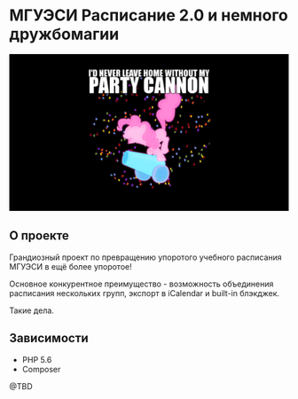 # МГУЭСИ Расписание 2.0 и немного дружбомагии

![party canon!](docs/img/party-canon.png)

## О проекте
Грандиозный проект по превращению упоротого учебного расписания МГУЭСИ в ещё более упоротое!

Основное конкурентное преимущество - возможность объединения расписания нескольких групп, экспорт в iCalendar и built-in блэкджек.

Такие дела.

## Зависимости

* PHP 5.6
* Composer

@TBD
